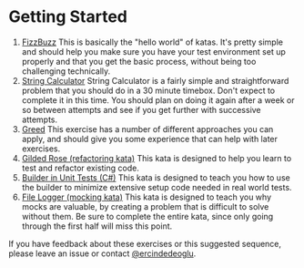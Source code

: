 # Getting Started

1. [FizzBuzz](/katas/FizzBuzz.md)
   This is basically the "hello world" of katas. It's pretty simple and should help you make sure you have your test environment set up properly and that you get the basic process, without being too challenging technically.
2. [String Calculator](<katas/String%20Calculator.md>)
   String Calculator is a fairly simple and straightforward problem that you should do in a 30 minute timebox. Don't expect to complete it in this time. You should plan on doing it again after a week or so between attempts and see if you get further with successive attempts.
3. [Greed](katas/Greed.md)
   This exercise has a number of different approaches you can apply, and should give you some experience that can help with later exercises.
4. [Gilded Rose (refactoring kata)](katas/Gilded%20Rose.md)
   This kata is designed to help you learn to test and refactor existing code.
5. [Builder in Unit Tests (C#)](https://github.com/ercindedeoglu/BuilderTestSample)
   This kata is designed to teach you how to use the builder to minimize extensive setup code needed in real world tests.
6. [File Logger (mocking kata)](katas/File%20Logger.md)
   This kata is designed to teach you why mocks are valuable, by creating a problem that is difficult to solve without them. Be sure to complete the entire kata, since only going through the first half will miss this point.

If you have feedback about these exercises or this suggested sequence, please leave an issue or contact [@ercindedeoglu](https://twitter.com/ercindedeoglu).